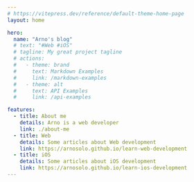 ```yaml
---
# https://vitepress.dev/reference/default-theme-home-page
layout: home

hero:
  name: "Arno's blog"
  # text: "#Web #iOS"
  # tagline: My great project tagline
  # actions:
  #   - theme: brand
  #     text: Markdown Examples
  #     link: /markdown-examples
  #   - theme: alt
  #     text: API Examples
  #     link: /api-examples

features:
  - title: About me
    details: Arno is a web developer
    link: ./about-me
  - title: Web
    details: Some articles about Web development
    link: https://arnosolo.github.io/learn-web-development
  - title: iOS
    details: Some articles about iOS development
    link: https://arnosolo.github.io/learn-ios-development
---
```



